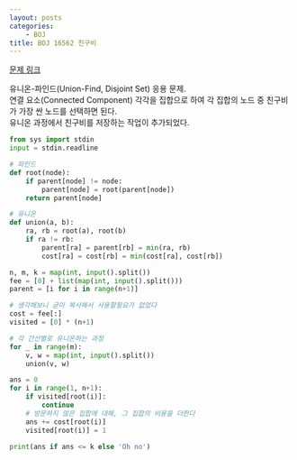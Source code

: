 ```yaml
---
layout: posts
categories:
    - BOJ
title: BOJ 16562 친구비
---
```


[문제 링크](https://www.acmicpc.net/problem/16562)

유니온-파인드(Union-Find, Disjoint Set) 응용 문제.  
연결 요소(Connected Component) 각각을 집합으로 하여 각 집합의 노드 중 친구비가 가장 싼 노드를 선택하면 된다.  
유니온 과정에서 친구비를 저장하는 작업이 추가되었다.

```python
from sys import stdin
input = stdin.readline

# 파인드
def root(node):
    if parent[node] != node:
        parent[node] = root(parent[node])
    return parent[node]

# 유니온
def union(a, b):
    ra, rb = root(a), root(b)
    if ra != rb:
        parent[ra] = parent[rb] = min(ra, rb)
        cost[ra] = cost[rb] = min(cost[ra], cost[rb])

n, m, k = map(int, input().split())
fee = [0] + list(map(int, input().split()))
parent = [i for i in range(n+1)]

# 생각해보니 굳이 복사해서 사용할필요가 없었다
cost = fee[:]
visited = [0] * (n+1)

# 각 간선별로 유니온하는 과정
for _ in range(m):
    v, w = map(int, input().split())
    union(v, w)

ans = 0
for i in range(1, n+1):
    if visited[root(i)]:
        continue
    # 방문하지 않은 집합에 대해, 그 집합의 비용을 더한다
    ans += cost[root(i)]
    visited[root(i)] = 1

print(ans if ans <= k else 'Oh no')
```
